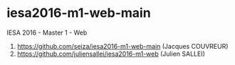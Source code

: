 # iesa2016-m1-web-main
IESA 2016 - Master 1 - Web

1. https://github.com/seiza/iesa2016-m1-web-main (Jacques COUVREUR)
1. https://github.com/juliensallei/iesa2016-m1-web (Julien SALLEI)
